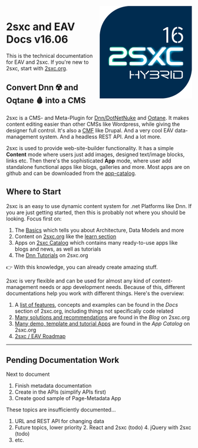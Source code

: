 
<img src="assets/logos/vcurrent/500.png" width="250px" align="right" class="float-right">

# 2sxc and EAV Docs v16.06

This is the technical documentation for EAV and 2sxc. If you're new to 2sxc, start with [2sxc.org](https://2sxc.org/).

## Convert Dnn ☢️ and Oqtane 🩸 into a CMS

2sxc is a CMS- and Meta-Plugin for [Dnn/DotNetNuke](xref:Abyss.Platforms.Dnn.Index) and [Oqtane](xref:Abyss.Platforms.Oqtane.Index).
It makes content editing easier than other CMSs like Wordpress, while giving the designer full control.
It's also a [CMF](https://en.wikipedia.org/wiki/List_of_content_management_frameworks) like Drupal.
And a very cool EAV data-management system.
And a headless REST API.
And a lot more.

2sxc is used to provide web-site-builder functionality.
It has a simple **Content** mode where users just add images, designed text/image blocks, links etc.
Then there's the sophisticated **App** mode, where user add standalone functional apps like blogs, galleries and more.
Most apps are on github and can be downloaded from the [app-catalog](https://2sxc.org/en/apps).


## Where to Start

2sxc is an easy to use dynamic content system for .net Platforms like Dnn.
If you are just getting started, then this is probably not where you should be looking. Focus first on:

1. The [Basics](xref:Basics.Index) which tells you about Architecture, Data Models and more
1. Content on [2sxc.org](https://2sxc.org/) like the [learn section](https://2sxc.org/en/learn)
1. Apps on [2sxc Catalog](https://2sxc.org/en/apps) which contains many ready-to-use apps like blogs and news, as well as tutorials
1. The [Dnn Tutorials](https://2sxc.org/dnn-tutorials/en/) on 2sxc.org

👉 With this knowledge, you can already create amazing stuff.

2sxc is very flexible and can be used for almost any kind of content-management needs or app development needs.
Because of this, different documentations help you work with different things.
Here's the overview:

1. A [list of features](http://2sxc.org/en/docs), concepts and examples can be found in the _Docs_ section of 2sxc.org, including things not specifically code related
1. [Many solutions and recommendations](http://2sxc.org/en/blog) are found in the _Blog_ on 2sxc.org
1. [Many demo, template and tutorial Apps](http://2sxc.org/en/Apps) are found in the _App Catalog_ on 2sxc.org
1. [2sxc / EAV Roadmap](xref:Abyss.Releases.Roadmap)




---

## Pending Documentation Work

Next to document

1. Finish metadata documentation
1. Create in the APIs (simplify APIs first)
1. Create good sample of Page-Metadata App

These topics are insufficiently documented...

1. URL and REST API for changing data
1. Future topics, lower priority
    2. React and 2sxc (todo)
    4. jQuery with 2sxc (todo)
1. etc.


